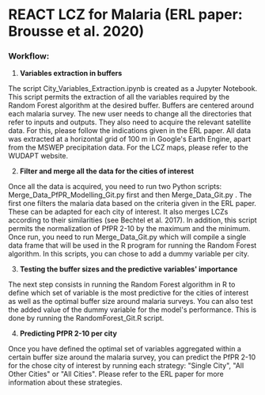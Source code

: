 # REACT LCZ for Malaria (ERL paper: Brousse et al. 2020)

### Workflow:
1. **Variables extraction in buffers**

The script City_Variables_Extraction.ipynb is created as a Jupyter Notebook. This script permits the extraction of all the variables required by the Random Forest algorithm at the desired buffer. Buffers are centered around each malaria survey. The new user needs to change all the directories that refer to inputs and outputs. They also need to acquire the relevant satellite data. For this, please follow the indications given in the ERL paper. All data was extracted at a horizontal grid of 100 m in Google's Earth Engine, apart from the MSWEP precipitation data. For the LCZ maps, please refer to the WUDAPT website.

2. **Filter and merge all the data for the cities of interest**

Once all the data is acquired, you need to run two Python scripts: Merge_Data_PfPR_Modelling_Git.py first and then Merge_Data_Git.py . The first one filters the malaria data based on the criteria given in the ERL paper. These can be adapted for each city of interest. It also merges LCZs according to their similarities (see Bechtel et al. 2017). In addition, this script permits the normalization of PfPR 2-10 by the maximum and the minimum. Once run, you need to run Merge_Data_Git.py which will compile a single data frame that will be used in the R program for running the Random Forest algorithm. In this scripts, you can chose to add a dummy variable per city.

3. **Testing the buffer sizes and the predictive variables' importance**

The next step consists in running the Random Forest algorithm in R to define which set of variable is the most predictive for the cities of interest as well as the optimal buffer size around malaria surveys. You can also test the added value of the dummy variable for the model's performance. This is done by running the RandomForest_Git.R script.

4. **Predicting PfPR 2-10 per city**

Once you have defined the optimal set of variables aggregated within a certain buffer size around the malaria survey, you can predict the PfPR 2-10 for the chose city of interest by running each strategy: "Single City", "All Other Cities" or "All Cities". Please refer to the ERL paper for more information about these strategies. 
